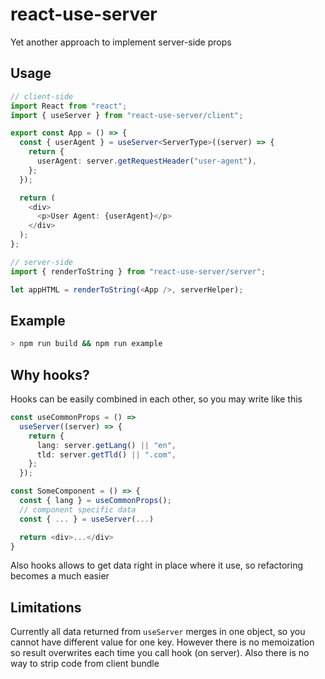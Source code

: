 # react-use-server

Yet another approach to implement server-side props

## Usage

```ts
// client-side
import React from "react";
import { useServer } from "react-use-server/client";

export const App = () => {
  const { userAgent } = useServer<ServerType>((server) => {
    return {
      userAgent: server.getRequestHeader("user-agent"),
    };
  });

  return (
    <div>
      <p>User Agent: {userAgent}</p>
    </div>
  );
};

// server-side
import { renderToString } from "react-use-server/server";

let appHTML = renderToString(<App />, serverHelper);
```

## Example

```bash
> npm run build && npm run example
```

## Why hooks?

Hooks can be easily combined in each other, so you may write like this

```ts
const useCommonProps = () =>
  useServer((server) => {
    return {
      lang: server.getLang() || "en",
      tld: server.getTld() || ".com",
    };
  });

const SomeComponent = () => {
  const { lang } = useCommonProps();
  // component specific data
  const { ... } = useServer(...)

  return <div>...</div>
}
```

Also hooks allows to get data right in place where it use, so refactoring becomes a much easier

## Limitations

Currently all data returned from `useServer` merges in one object, so you cannot have different value for one key. However there is no memoization so result overwrites each time you call hook (on server). Also there is no way to strip code from client bundle
